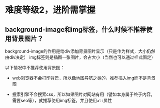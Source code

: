 # 难度等级2，进阶需掌握

## background-image和img标签，什么时候不推荐使用背景图片？

background-image的作用是给div添加背景图片显示（只是作为样式，大小仍然由div决定）
img标签则是插图一张图片，会占大小（当然也可以通过样式固定）

以下情况中不推荐使用背景图：

- web浏览器不会打印背景，所以像地图导航之类的，推荐插入img而不是背景图

- 搜索引擎不会搜索css，所以如果图片对网站有用（譬如本身属于终于内容，需要seo等），就推荐使用img标签，并且使用`alt`属性